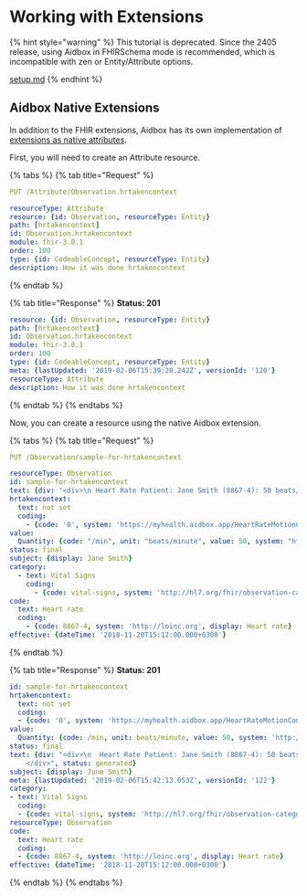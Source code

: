 # Working with Extensions

{% hint style="warning" %}
This tutorial is deprecated. Since the 2405 release, using Aidbox in FHIRSchema mode is recommended, which is incompatible with zen or Entity/Attribute options.

[setup.md](../../modules/profiling-and-validation/fhir-schema-validator/setup.md "mention")
{% endhint %}

## Aidbox Native Extensions

In addition to the FHIR extensions, Aidbox has its own implementation of [extensions as native attributes](../../storage-1/first-class-extensions.md).

First, you will need to create an Attribute resource.

{% tabs %}
{% tab title="Request" %}
```yaml
PUT /Attribute/Observation.hrtakencontext

resourceType: Attribute
resource: {id: Observation, resourceType: Entity}
path: [hrtakencontext]
id: Observation.hrtakencontext
module: fhir-3.0.1
order: 100
type: {id: CodeableConcept, resourceType: Entity}
description: How it was done hrtakencontext
```
{% endtab %}

{% tab title="Response" %}
**Status: 201**

```yaml
resource: {id: Observation, resourceType: Entity}
path: [hrtakencontext]
id: Observation.hrtakencontext
module: fhir-3.0.1
order: 100
type: {id: CodeableConcept, resourceType: Entity}
meta: {lastUpdated: '2019-02-06T15:39:20.242Z', versionId: '120'}
resourceType: Attribute
description: How it was done hrtakencontext
```
{% endtab %}
{% endtabs %}

Now, you can create a resource using the native Aidbox extension.

{% tabs %}
{% tab title="Request" %}
```yaml
PUT /Observation/sample-for-hrtakencontext 

resourceType: Observation
id: sample-for-hrtakencontext
text: {div: "<div>\n Heart Rate Patient: Jane Smith (8867-4): 50 beats/minute\n\ </div>", status: generated}
hrtakencontext:
  text: not set
  coding:
    - {code: '0', system: 'https://myhealth.aidbox.app/HeartRateMotionContext', display: not set}
value:
  Quantity: {code: "/min", unit: "beats/minute", value: 50, system: "http://unitsofmeasure.org"}
status: final
subject: {display: Jane Smith}
category:
  - text: Vital Signs
    coding:
      - {code: vital-signs, system: 'http://hl7.org/fhir/observation-category', display: Vital Signs}
code:
  text: Heart rate
  coding:
    - {code: 8867-4, system: 'http://loinc.org', display: Heart rate}
effective: {dateTime: '2018-11-20T15:12:00.000+0300'}
```
{% endtab %}

{% tab title="Response" %}
**Status: 201**

```yaml
id: sample-for-hrtakencontext
hrtakencontext:
  text: not set
  coding:
  - {code: '0', system: 'https://myhealth.aidbox.app/HeartRateMotionContext', display: not set}
value:
  Quantity: {code: /min, unit: beats/minute, value: 50, system: 'http://unitsofmeasure.org'}
status: final
text: {div: "<div>\n  Heart Rate Patient: Jane Smith (8867-4): 50 beats/minute \n\
    </div>", status: generated}
subject: {display: Jane Smith}
meta: {lastUpdated: '2019-02-06T15:42:13.053Z', versionId: '122'}
category:
- text: Vital Signs
  coding:
  - {code: vital-signs, system: 'http://hl7.org/fhir/observation-category', display: Vital Signs}
resourceType: Observation
code:
  text: Heart rate
  coding:
  - {code: 8867-4, system: 'http://loinc.org', display: Heart rate}
effective: {dateTime: '2018-11-20T15:12:00.000+0300'}
```
{% endtab %}
{% endtabs %}
